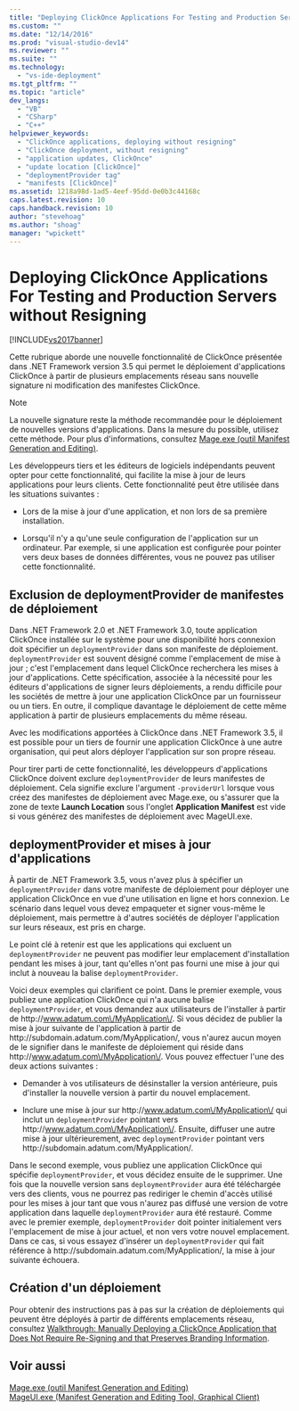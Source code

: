 ```yaml
---
title: "Deploying ClickOnce Applications For Testing and Production Servers without Resigning | Microsoft Docs"
ms.custom: ""
ms.date: "12/14/2016"
ms.prod: "visual-studio-dev14"
ms.reviewer: ""
ms.suite: ""
ms.technology: 
  - "vs-ide-deployment"
ms.tgt_pltfrm: ""
ms.topic: "article"
dev_langs: 
  - "VB"
  - "CSharp"
  - "C++"
helpviewer_keywords: 
  - "ClickOnce applications, deploying without resigning"
  - "ClickOnce deployment, without resigning"
  - "application updates, ClickOnce"
  - "update location [ClickOnce]"
  - "deploymentProvider tag"
  - "manifests [ClickOnce]"
ms.assetid: 1218a98d-1ad5-4eef-95dd-0e0b3c44168c
caps.latest.revision: 10
caps.handback.revision: 10
author: "stevehoag"
ms.author: "shoag"
manager: "wpickett"
---
```

# Deploying ClickOnce Applications For Testing and Production Servers without Resigning
[!INCLUDE[vs2017banner](../code-quality/includes/vs2017banner.md)]

Cette rubrique aborde une nouvelle fonctionnalité de ClickOnce présentée dans .NET Framework version 3.5 qui permet le déploiement d'applications ClickOnce à partir de plusieurs emplacements réseau sans nouvelle signature ni modification des manifestes ClickOnce.  
  
> [!NOTE]
>  La nouvelle signature reste la méthode recommandée pour le déploiement de nouvelles versions d'applications.  Dans la mesure du possible, utilisez cette méthode.  Pour plus d'informations, consultez [Mage.exe \(outil Manifest Generation and Editing\)](../Topic/Mage.exe%20\(Manifest%20Generation%20and%20Editing%20Tool\).md).  
  
 Les développeurs tiers et les éditeurs de logiciels indépendants peuvent opter pour cette fonctionnalité, qui facilite la mise à jour de leurs applications pour leurs clients.  Cette fonctionnalité peut être utilisée dans les situations suivantes :  
  
-   Lors de la mise à jour d'une application, et non lors de sa première installation.  
  
-   Lorsqu'il n'y a qu'une seule configuration de l'application sur un ordinateur.  Par exemple, si une application est configurée pour pointer vers deux bases de données différentes, vous ne pouvez pas utiliser cette fonctionnalité.  
  
## Exclusion de deploymentProvider de manifestes de déploiement  
 Dans .NET Framework 2.0 et .NET Framework 3.0, toute application ClickOnce installée sur le système pour une disponibilité hors connexion doit spécifier un `deploymentProvider` dans son manifeste de déploiement.  `deploymentProvider` est souvent désigné comme l'emplacement de mise à jour ; c'est l'emplacement dans lequel ClickOnce recherchera les mises à jour d'applications.  Cette spécification, associée à la nécessité pour les éditeurs d'applications de signer leurs déploiements, a rendu difficile pour les sociétés de mettre à jour une application ClickOnce par un fournisseur ou un tiers.  En outre, il complique davantage le déploiement de cette même application à partir de plusieurs emplacements du même réseau.  
  
 Avec les modifications apportées à ClickOnce dans .NET Framework 3.5, il est possible pour un tiers de fournir une application ClickOnce à une autre organisation, qui peut alors déployer l'application sur son propre réseau.  
  
 Pour tirer parti de cette fonctionnalité, les développeurs d'applications ClickOnce doivent exclure `deploymentProvider` de leurs manifestes de déploiement.  Cela signifie exclure l'argument `-providerUrl` lorsque vous créez des manifestes de déploiement avec Mage.exe, ou s'assurer que la zone de texte **Launch Location** sous l'onglet **Application Manifest** est vide si vous générez des manifestes de déploiement avec MageUI.exe.  
  
## deploymentProvider et mises à jour d'applications  
 À partir de .NET Framework 3.5, vous n'avez plus à spécifier un `deploymentProvider` dans votre manifeste de déploiement pour déployer une application ClickOnce en vue d'une utilisation en ligne et hors connexion.  Le scénario dans lequel vous devez empaqueter et signer vous\-même le déploiement, mais permettre à d'autres sociétés de déployer l'application sur leurs réseaux, est pris en charge.  
  
 Le point clé à retenir est que les applications qui excluent un `deploymentProvider` ne peuvent pas modifier leur emplacement d'installation pendant les mises à jour, tant qu'elles n'ont pas fourni une mise à jour qui inclut à nouveau la balise `deploymentProvider`.  
  
 Voici deux exemples qui clarifient ce point.  Dans le premier exemple, vous publiez une application ClickOnce qui n'a aucune balise `deploymentProvider`, et vous demandez aux utilisateurs de l'installer à partir de http:\/\/www.adatum.com\/MyApplication\/.  Si vous décidez de publier la mise à jour suivante de l'application à partir de http:\/\/subdomain.adatum.com\/MyApplication\/, vous n'aurez aucun moyen de le signifier dans le manifeste de déploiement qui réside dans http:\/\/www.adatum.com\/MyApplication\/.  Vous pouvez effectuer l'une des deux actions suivantes :  
  
-   Demander à vos utilisateurs de désinstaller la version antérieure, puis d'installer la nouvelle version à partir du nouvel emplacement.  
  
-   Inclure une mise à jour sur http:\/\/www.adatum.com\/MyApplication\/ qui inclut un `deploymentProvider` pointant vers http:\/\/www.adatum.com\/MyApplication\/.  Ensuite, diffuser une autre mise à jour ultérieurement, avec `deploymentProvider` pointant vers http:\/\/subdomain.adatum.com\/MyApplication\/.  
  
 Dans le second exemple, vous publiez une application ClickOnce qui spécifie `deploymentProvider`, et vous décidez ensuite de le supprimer.  Une fois que la nouvelle version sans `deploymentProvider` aura été téléchargée vers des clients, vous ne pourrez pas rediriger le chemin d'accès utilisé pour les mises à jour tant que vous n'aurez pas diffusé une version de votre application dans laquelle `deploymentProvider` aura été restauré.  Comme avec le premier exemple, `deploymentProvider` doit pointer initialement vers l'emplacement de mise à jour actuel, et non vers votre nouvel emplacement.  Dans ce cas, si vous essayez d'insérer un `deploymentProvider` qui fait référence à http:\/\/subdomain.adatum.com\/MyApplication\/, la mise à jour suivante échouera.  
  
## Création d'un déploiement  
 Pour obtenir des instructions pas à pas sur la création de déploiements qui peuvent être déployés à partir de différents emplacements réseau, consultez [Walkthrough: Manually Deploying a ClickOnce Application that Does Not Require Re\-Signing and that Preserves Branding Information](../deployment/walkthrough-manually-deploying-a-clickonce-application-that-does-not-require-re-signing-and-that-preserves-branding-information.md).  
  
## Voir aussi  
 [Mage.exe \(outil Manifest Generation and Editing\)](../Topic/Mage.exe%20\(Manifest%20Generation%20and%20Editing%20Tool\).md)   
 [MageUI.exe \(Manifest Generation and Editing Tool, Graphical Client\)](../Topic/MageUI.exe%20\(Manifest%20Generation%20and%20Editing%20Tool,%20Graphical%20Client\).md)